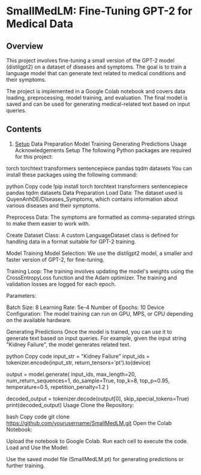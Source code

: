 # SmallMedLM: Fine-Tuning GPT-2 for Medical Data
## Overview
This project involves fine-tuning a small version of the GPT-2 model (distilgpt2) on a dataset of diseases and symptoms. The goal is to train a language model that can generate text related to medical conditions and their symptoms.

The project is implemented in a Google Colab notebook and covers data loading, preprocessing, model training, and evaluation. The final model is saved and can be used for generating medical-related text based on input queries.

## Contents
1. [Setup](#setup)
Data Preparation
Model Training
Generating Predictions
Usage
Acknowledgements
Setup
The following Python packages are required for this project:

torch
torchtext
transformers
sentencepiece
pandas
tqdm
datasets
You can install these packages using the following command:

python
Copy code
!pip install torch torchtext transformers sentencepiece pandas tqdm datasets
Data Preparation
Load Data: The dataset used is QuyenAnhDE/Diseases_Symptoms, which contains information about various diseases and their symptoms.

Preprocess Data: The symptoms are formatted as comma-separated strings to make them easier to work with.

Create Dataset Class: A custom LanguageDataset class is defined for handling data in a format suitable for GPT-2 training.

Model Training
Model Selection: We use the distilgpt2 model, a smaller and faster version of GPT-2, for fine-tuning.

Training Loop: The training involves updating the model's weights using the CrossEntropyLoss function and the Adam optimizer. The training and validation losses are logged for each epoch.

Parameters:

Batch Size: 8
Learning Rate: 5e-4
Number of Epochs: 10
Device Configuration: The model training can run on GPU, MPS, or CPU depending on the available hardware.

Generating Predictions
Once the model is trained, you can use it to generate text based on input queries. For example, given the input string "Kidney Failure", the model generates related text.

python
Copy code
input_str = "Kidney Failure"
input_ids = tokenizer.encode(input_str, return_tensors='pt').to(device)

output = model.generate(
    input_ids,
    max_length=20,
    num_return_sequences=1,
    do_sample=True,
    top_k=8,
    top_p=0.95,
    temperature=0.5,
    repetition_penalty=1.2
)

decoded_output = tokenizer.decode(output[0], skip_special_tokens=True)
print(decoded_output)
Usage
Clone the Repository:

bash
Copy code
git clone https://github.com/yourusername/SmallMedLM.git
Open the Colab Notebook:

Upload the notebook to Google Colab.
Run each cell to execute the code.
Load and Use the Model:

Use the saved model file (SmallMedLM.pt) for generating predictions or further training.
